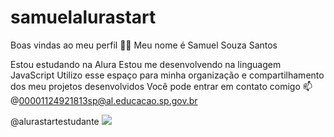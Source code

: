 # samuelalurastart
Boas vindas ao meu perfil 💙💙
Meu nome é Samuel Souza Santos

Estou estudando na Alura
Estou me desenvolvendo na linguagem JavaScript
Utilizo esse espaço para minha organização e compartilhamento dos meu projetos desenvolvidos
Você pode entrar em contato comigo 📫
@00001124921813sp@al.educacao.sp.gov.br

@alurastartestudante
![](https://www.icegif.com/wp-content/uploads/2022/12/icegif-27.gif)
